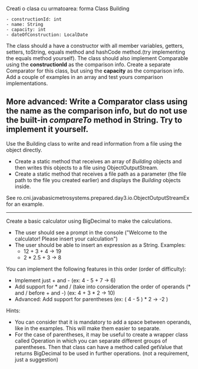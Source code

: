Creati o clasa cu urmatoarea: forma
Class Building

    - constructionId: int
    - name: String
    - capacity: int
    - dateOfConstruction: LocalDate

The class should a have a constructor with all member variables, getters, setters, toString, equals method 
and hashCode method.(try implementing the equals method yourself).
The class should also implement Comparable using  the **constructionId** as the comparison info.
Create a separate Comparator for this class, but using the **capacity** as the comparison info.
Add a couple of examples in an array and test yours comparison implementations.

More advanced: Write a Comparator class using the **name** as the comparison info,
but do not use the built-in *compareTo* method in String. Try to implement it yourself.
-----------------
Use the Building class to write and read information from a file using the object directly.
- Create a static method that receives an array of *Building* objects and then writes this
objects to a file using ObjectOutputStream.
- Create a static method that receives a file path as a parameter (the file path to the
file you created earlier) and displays the *Building* objects inside.

See ro.cni.javabasicmetrosystems.prepared.day3.io.ObjectOutputStreamEx for an example.


------------------
Create a basic calculator using BigDecimal to make the calculations.
* The user should see a prompt in the console ("Welcome to the calculator! 
Please insert your calculation")
* The user should be able to insert an expression as a String. Examples:
    * 12 + 3 + 4 -> 19
    * 2 * 2.5 + 3 -> 8
    
You can implement the following features in this order (order of difficulty):
* Implement just + and - (ex: 4 - 5 + 7 -> 6)
* Add support for * and / (take into consideration the order of operands (* and / before + and -)
(ex: 4 + 3 * 2 -> 10)
* Advanced: Add support for parentheses (ex: ( 4 - 5 ) * 2 -> -2 )

Hints: 
* You can consider that it is mandatory to add a space between operands, like in
the examples. This will make them easier to separate.
* For the case of parentheses, it may be useful to create a wrapper class
called Operation in which you can separate different groups of parentheses. Then
that class can have a method called getValue that returns BigDecimal to be used
in further operations. (not a requirement, just a suggestion)
